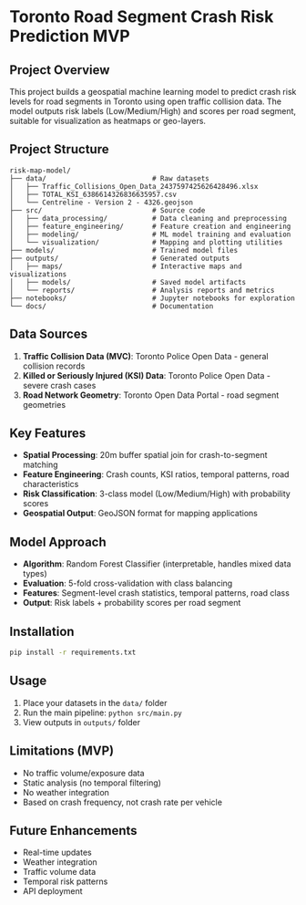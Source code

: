 # Toronto Road Segment Crash Risk Prediction MVP

## Project Overview
This project builds a geospatial machine learning model to predict crash risk levels for road segments in Toronto using open traffic collision data. The model outputs risk labels (Low/Medium/High) and scores per road segment, suitable for visualization as heatmaps or geo-layers.

## Project Structure
```
risk-map-model/
├── data/                          # Raw datasets
│   ├── Traffic_Collisions_Open_Data_2437597425626428496.xlsx
│   ├── TOTAL_KSI_6386614326836635957.csv
│   └── Centreline - Version 2 - 4326.geojson
├── src/                           # Source code
│   ├── data_processing/           # Data cleaning and preprocessing
│   ├── feature_engineering/       # Feature creation and engineering
│   ├── modeling/                  # ML model training and evaluation
│   └── visualization/             # Mapping and plotting utilities
├── models/                        # Trained model files
├── outputs/                       # Generated outputs
│   ├── maps/                      # Interactive maps and visualizations
│   ├── models/                    # Saved model artifacts
│   └── reports/                   # Analysis reports and metrics
├── notebooks/                     # Jupyter notebooks for exploration
└── docs/                          # Documentation
```

## Data Sources
1. **Traffic Collision Data (MVC)**: Toronto Police Open Data - general collision records
2. **Killed or Seriously Injured (KSI) Data**: Toronto Police Open Data - severe crash cases
3. **Road Network Geometry**: Toronto Open Data Portal - road segment geometries

## Key Features
- **Spatial Processing**: 20m buffer spatial join for crash-to-segment matching
- **Feature Engineering**: Crash counts, KSI ratios, temporal patterns, road characteristics
- **Risk Classification**: 3-class model (Low/Medium/High) with probability scores
- **Geospatial Output**: GeoJSON format for mapping applications

## Model Approach
- **Algorithm**: Random Forest Classifier (interpretable, handles mixed data types)
- **Evaluation**: 5-fold cross-validation with class balancing
- **Features**: Segment-level crash statistics, temporal patterns, road class
- **Output**: Risk labels + probability scores per road segment

## Installation
```bash
pip install -r requirements.txt
```

## Usage
1. Place your datasets in the `data/` folder
2. Run the main pipeline: `python src/main.py`
3. View outputs in `outputs/` folder

## Limitations (MVP)
- No traffic volume/exposure data
- Static analysis (no temporal filtering)
- No weather integration
- Based on crash frequency, not crash rate per vehicle

## Future Enhancements
- Real-time updates
- Weather integration
- Traffic volume data
- Temporal risk patterns
- API deployment 